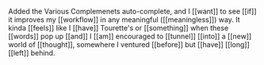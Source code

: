 Added the Various Complemenets auto-complete, and I [[want]] to see [[if]] it improves my [[workflow]] in any meaningful ([[meaningless]]) way. It kinda [[feels]] like I [[have]] Tourette's or [[something]] when these [[words]] pop up [[and]] I [[am]] encouraged to [[tunnel]] [[into]] a [[new]] world of [[thought]], somewhere I ventured [[before]] but [[have]] [[long]] [[left]] behind.